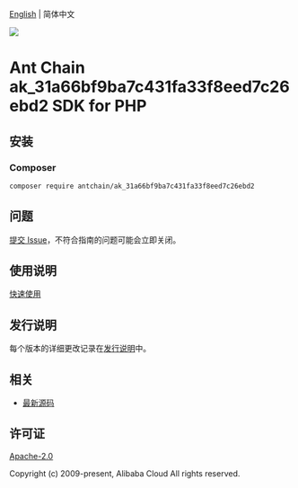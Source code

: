 [English](README.md) | 简体中文

![](https://aliyunsdk-pages.alicdn.com/icons/AlibabaCloud.svg)

# Ant Chain ak_31a66bf9ba7c431fa33f8eed7c26ebd2 SDK for PHP

## 安装

### Composer

```bash
composer require antchain/ak_31a66bf9ba7c431fa33f8eed7c26ebd2
```

## 问题

[提交 Issue](https://github.com/alipay/antchain-openapi-prod-sdk/issues/new)，不符合指南的问题可能会立即关闭。

## 使用说明

[快速使用](https://github.com/alipay/antchain-openapi-prod-sdk)

## 发行说明

每个版本的详细更改记录在[发行说明](./ChangeLog.txt)中。

## 相关

* [最新源码](https://github.com/antchain-openapi-sdk-php)

## 许可证

[Apache-2.0](http://www.apache.org/licenses/LICENSE-2.0)

Copyright (c) 2009-present, Alibaba Cloud All rights reserved.
